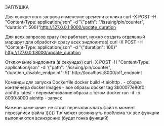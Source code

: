 ЗАГЛУШКА

Для конкретного запроса изменение времени отклика
curl -X POST -H "Content-Type: application/json" -d "{"path": "/issuing/pin/counter", "duration": 500}"http://127.0.0.1:8000/update_duration

Для всех запросов сразу (не работает, нужно создать отдельный маршрут для обработки сразу всех эндпоинтов)
curl -X POST -H "Content-Type: application/json" -d "{"duration": 100}" http://127.0.0.1:8000/update_duration

Отключение эндпоинта (в секундах)
curl -X POST -H "Content-Type: application/json" -d '{"path": "/issuing/pin/counter", "duration_disable_endpoint": 5}' http://localhost:8000/off_endpoint

Команды для запуска Dockerfile 
docker build -t aiohttp .   - сборка контейнера 
docker images - все образы 
docker tag 3b00077e80f0 aiohttp:latest - переименование образа с тегом
 docker run -it -p 8000:8000 aiohttp  - запуск

Важное замечание  не стоит перезаписывать файл в момент перезаписи файла )))))) Т.к может возникнуть	 проблема т.к все функции выполняются асинхронно (будет гонка функций)
